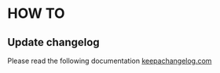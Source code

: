 # HOW TO

## Update changelog

Please read the following documentation [keepachangelog.com](https://keepachangelog.com)
